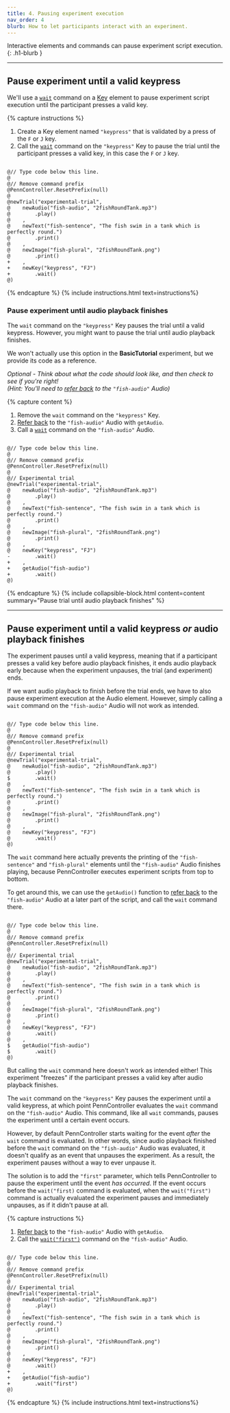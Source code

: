 ```yaml
---
title: 4. Pausing experiment execution
nav_order: 4
blurb: How to let participants interact with an experiment.
---
```


Interactive elements and commands can pause experiment script execution.
{: .h1-blurb }

---

## Pause experiment until a valid keypress

We'll use a [`wait`]({{site.baseurl}}/key/key-wait) command on a
[Key]({{site.baseurl}}/key) element to pause experiment script execution until
the participant presses a valid key.

{% capture instructions %}
1. Create a Key element named `"keypress"` that is validated by a press of
the `F` or `J` key.
2. Call the [`wait`]({{site.baseurl}}/key/key-wait) command on the `"keypress"`
Key to pause the trial until the participant presses a valid
key, in this case the `F` or `J` key.

<pre><code class="language-diff-javascript diff-highlight">
@// Type code below this line.
@
@// Remove command prefix
@PennController.ResetPrefix(null)
@
@newTrial("experimental-trial",
@    newAudio("fish-audio", "2fishRoundTank.mp3")
@        .play()
@    ,
@    newText("fish-sentence", "The fish swim in a tank which is perfectly round.")
@        .print()
@    ,
@    newImage("fish-plural", "2fishRoundTank.png")
@        .print()
+    ,
+    newKey("keypress", "FJ")
+        .wait()
@)
</code></pre>
{% endcapture %}
{% include instructions.html text=instructions%}

### Pause experiment until audio playback finishes

The `wait` command on the `"keypress"` Key pauses the trial until a valid
keypress. However, you might want to pause the trial until audio playback
finishes.

We won't actually use this option in the **BasicTutorial** experiment, but
we provide its code as a reference.

<i>Optional - Think about what the code should look like, and then check to see
if you're right!  
(Hint: You'll need to
[refer back]({{site.baseurl}}/basic-tutorial/2_creating-elements#referring-back-to-an-element)
to the `"fish-audio"` Audio)</i>

<div class="dotted-grey-dk-000 px-4 pt-3" markdown="1">
{% capture content %}

1. Remove the `wait` command on the `"keypress"` Key.
2. [Refer back]({{site.baseurl}}/basic-tutorial/2_creating-elements#referring-back-to-an-element)
to the `"fish-audio"` Audio with `getAudio`.
3. Call a [`wait`]({{site.baseurl}}/audio/audio-wait) command on the
`"fish-audio"` Audio.

<pre><code class="language-diff-javascript diff-highlight">
@// Type code below this line.
@
@// Remove command prefix
@PennController.ResetPrefix(null)
@
@// Experimental trial
@newTrial("experimental-trial",
@    newAudio("fish-audio", "2fishRoundTank.mp3")
@        .play()
@    ,
@    newText("fish-sentence", "The fish swim in a tank which is perfectly round.")
@        .print()
@    ,
@    newImage("fish-plural", "2fishRoundTank.png")
@        .print()
@    ,
@    newKey("keypress", "FJ")
-        .wait()
+    ,
+    getAudio("fish-audio")
+        .wait()
@)
</code></pre>
{% endcapture %}
{% include collapsible-block.html content=content summary="Pause trial until audio playback finishes" %}
</div>

---

## Pause experiment until a valid keypress *or* audio playback finishes

The experiment pauses until a valid keypress, meaning that if a participant
presses a valid key before audio playback finishes, it ends audio playback
early because when the experiment unpauses, the trial (and experiment) ends.

If we want audio playback to finish before the trial ends, we have to also
pause experiment execution at the Audio element. However, simply calling a `wait`
command on the `"fish-audio"` Audio will not work as intended.

<pre><code class="language-diff-javascript diff-highlight">
@// Type code below this line.
@
@// Remove command prefix
@PennController.ResetPrefix(null)
@
@// Experimental trial
@newTrial("experimental-trial",
@    newAudio("fish-audio", "2fishRoundTank.mp3")
@        .play()
$        .wait()
@    ,
@    newText("fish-sentence", "The fish swim in a tank which is perfectly round.")
@        .print()
@    ,
@    newImage("fish-plural", "2fishRoundTank.png")
@        .print()
@    ,
@    newKey("keypress", "FJ")
@        .wait()
@)
</code></pre>

The `wait` command here actually prevents the printing of the `"fish-sentence"`
and `"fish-plural"` elements until the `"fish-audio"` Audio finishes playing,
because PennController executes experiment scripts from top to bottom.

To get around this, we can use the `getAudio()` function to
[refer back]({{site.baseurl}}/basic-tutorial/2_creating-elements#referring-back-to-an-element)
to the `"fish-audio"` Audio at a later part of the script, and call the `wait`
command there.

<pre><code class="language-diff-javascript diff-highlight">
@// Type code below this line.
@
@// Remove command prefix
@PennController.ResetPrefix(null)
@
@// Experimental trial
@newTrial("experimental-trial",
@    newAudio("fish-audio", "2fishRoundTank.mp3")
@        .play()
@    ,
@    newText("fish-sentence", "The fish swim in a tank which is perfectly round.")
@        .print()
@    ,
@    newImage("fish-plural", "2fishRoundTank.png")
@        .print()
@    ,
@    newKey("keypress", "FJ")
@        .wait()
@    ,
$    getAudio("fish-audio")
$        .wait()
@)
</code></pre>

But calling the `wait` command here doesn't work as intended either! This experiment
"freezes" if the participant presses a valid key after audio playback
finishes.

The `wait` command on the `"keypress"` Key pauses the experiment until a valid
keypress, at which point PennController evaluates the `wait` command on the
`"fish-audio"` Audio. This command, like all `wait` commands, pauses the experiment
until a certain event occurs.

However, by default PennController starts waiting for the event *after* the `wait`
command is evaluated. In other words, since audio playback finished before
the `wait` command on the `"fish-audio"` Audio was evaluated, it doesn't qualify
as an event that unpauses the experiment. As a result, the experiment pauses without
a way to ever unpause it.

The solution is to add the `"first"` parameter, which tells PennController to
pause the experiment until the event *has occurred*. If the event occurs
before the `wait("first)` command is evaluated, when the `wait("first")` command
is actually evaluated the experiment pauses and immediately unpauses, as if it
didn't pause at all.

{% capture instructions %}
1. [Refer back]({{site.baseurl}}/basic-tutorial/2_creating-elements#referring-back-to-an-element)
to the `"fish-audio"` Audio with `getAudio`.
2. Call the
[`wait("first")`]({{site.baseurl}}/audio/audio-wait#optional-arguments)
command on the `"fish-audio"` Audio.

<pre><code class="language-diff-javascript diff-highlight">
@// Type code below this line.
@
@// Remove command prefix
@PennController.ResetPrefix(null)
@
@// Experimental trial
@newTrial("experimental-trial",
@    newAudio("fish-audio", "2fishRoundTank.mp3")
@        .play()
@    ,
@    newText("fish-sentence", "The fish swim in a tank which is perfectly round.")
@        .print()
@    ,
@    newImage("fish-plural", "2fishRoundTank.png")
@        .print()
@    ,
@    newKey("keypress", "FJ")
@        .wait()
+    ,
+    getAudio("fish-audio")
+        .wait("first")
@)
</code></pre>
{% endcapture %}
{% include instructions.html text=instructions%}
